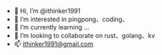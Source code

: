- 👋 Hi, I’m @ithinker1991
- 👀 I’m interested in pingpong、coding、
- 🌱 I’m currently learning ...
- 💞️ I’m looking to collaborate on rust、golang、kv
- 📫 ithinker1991@gmail.com

<!---
ithinker1991/ithinker1991 is a ✨ special ✨ repository because its `README.md` (this file) appears on your GitHub profile.
You can click the Preview link to take a look at your changes.
--->

